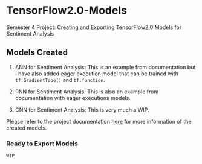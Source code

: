 # TensorFlow2.0-Models

Semester 4 Project: Creating and Exporting TensorFlow2.0 Models for Sentiment Analysis

## Models Created

1. ANN for Sentiment Analysis: This is an example from documentation but I have also added eager execution model that can be trained with ``tf.GradientTape()`` and ``tf.function``.

2. RNN for Sentiment Analysis: This is also an example from documentation with eager executions models.

3. CNN for Sentiment Analysis: This is very much a WIP.

Please refer to the project documentation [here](docs/) for more information of the created models.

### Ready to Export Models

``WIP``

